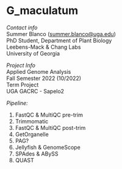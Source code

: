 # G_maculatum

*Contact info*  
Summer Blanco (summer.blanco@uga.edu)  
PhD Student, Department of Plant Biology  
Leebens-Mack & Chang Labs  
University of Georgia  

*Project Info*  
Applied Genome Analysis  
Fall Semester 2022 (10/2022)  
Term Project  
UGA GACRC - Sapelo2  

*Pipeline:*
1) FastQC & MultiQC pre-trim
2) Trimmomatic
3) FastQC & MultiQC post-trim
4) GetOrganelle
5) PAG?
6) Jellyfish & GenomeScope
7) SPAdes & ABySS
8) QUAST
